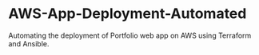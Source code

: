 # AWS-App-Deployment-Automated
Automating the deployment of Portfolio web app on AWS using Terraform and Ansible.
